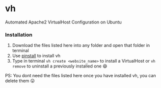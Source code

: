 # vh
Automated Apache2 VirtualHost Configuration on Ubuntu

### Installation
1. Download the files listed here into any folder and open that folder in terminal
2. Use [pinstall](https://github.com/Aslamkv/pinstall) to install vh
3. Type in terminal `vh create <website_name>` to install a VirtualHost or `vh remove` to uninstall a previously installed one :smile:

PS: You dont need the files listed here once you have installed vh, you can delete them :stuck_out_tongue:

